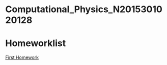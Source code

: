 # Computational_Physics_N2015301020128

# Homeworklist

 [First Homework](https://github.com/LouiVa/Computational_Physics_N2015301020128/blob/master/FirstHomework:Print%20your%20name)
